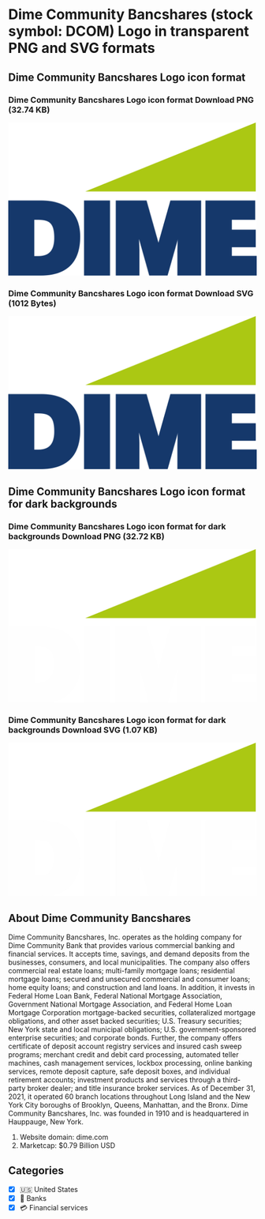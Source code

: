 # Dime Community Bancshares (stock symbol: DCOM) Logo in transparent PNG and SVG formats

## Dime Community Bancshares Logo icon format

### Dime Community Bancshares Logo icon format Download PNG (32.74 KB)

![Dime Community Bancshares Logo icon format Download PNG (32.74 KB)](/img/orig/DCOM-c1353a36.png)

### Dime Community Bancshares Logo icon format Download SVG (1012 Bytes)

![Dime Community Bancshares Logo icon format Download SVG (1012 Bytes)](/img/orig/DCOM-2a6e994e.svg)

## Dime Community Bancshares Logo icon format for dark backgrounds

### Dime Community Bancshares Logo icon format for dark backgrounds Download PNG (32.72 KB)

![Dime Community Bancshares Logo icon format for dark backgrounds Download PNG (32.72 KB)](/img/orig/DCOM.D-3dcfb856.png)

### Dime Community Bancshares Logo icon format for dark backgrounds Download SVG (1.07 KB)

![Dime Community Bancshares Logo icon format for dark backgrounds Download SVG (1.07 KB)](/img/orig/DCOM.D-386f02ef.svg)

## About Dime Community Bancshares

Dime Community Bancshares, Inc. operates as the holding company for Dime Community Bank that provides various commercial banking and financial services. It accepts time, savings, and demand deposits from the businesses, consumers, and local municipalities. The company also offers commercial real estate loans; multi-family mortgage loans; residential mortgage loans; secured and unsecured commercial and consumer loans; home equity loans; and construction and land loans. In addition, it invests in Federal Home Loan Bank, Federal National Mortgage Association, Government National Mortgage Association, and Federal Home Loan Mortgage Corporation mortgage-backed securities, collateralized mortgage obligations, and other asset backed securities; U.S. Treasury securities; New York state and local municipal obligations; U.S. government-sponsored enterprise securities; and corporate bonds. Further, the company offers certificate of deposit account registry services and insured cash sweep programs; merchant credit and debit card processing, automated teller machines, cash management services, lockbox processing, online banking services, remote deposit capture, safe deposit boxes, and individual retirement accounts; investment products and services through a third-party broker dealer; and title insurance broker services. As of December 31, 2021, it operated 60 branch locations throughout Long Island and the New York City boroughs of Brooklyn, Queens, Manhattan, and the Bronx. Dime Community Bancshares, Inc. was founded in 1910 and is headquartered in Hauppauge, New York.

1. Website domain: dime.com
2. Marketcap: $0.79 Billion USD


## Categories
- [x] 🇺🇸 United States
- [x] 🏦 Banks
- [x] 💳 Financial services

